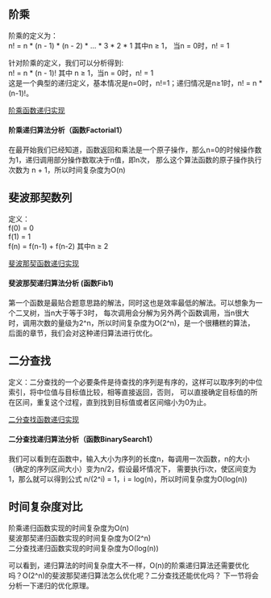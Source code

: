 ## 阶乘
阶乘的定义为：  
n! = n * (n - 1) * (n - 2) * ... * 3 * 2 * 1 其中n ≥ 1，  当n = 0时，n! = 1

针对阶乘的定义，我们可以分析得到:  
n! = n * (n - 1)! 其中 n ≥ 1，当n = 0时，n! = 1  
这是一个典型的递归定义，基本情况是n=0时，n!=1；递归情况是n≥1时，n! = n * (n-1)!。

[阶乘函数递归实现](../../code/02/factorial.go)  

#### 阶乘递归算法分析（函数Factorial1）
在最开始我们已经知道，函数返回和乘法是一个原子操作，那么n=0的时候操作数为1，递归调用部分操作数取决于n值，即n次，
那么这个算法函数的原子操作执行次数为 n + 1，所以时间复杂度为O(n)

## 斐波那契数列
定义：  
f(0) = 0  
f(1) = 1  
f(n) = f(n-1) + f(n-2) 其中n ≥ 2

[斐波那契函数递归实现](../../code/02/fib.go)

#### 斐波那契递归算法分析 (函数Fib1)
第一个函数是最贴合题意思路的解法，同时这也是效率最低的解法。可以想象为一个二叉树，当n大于等于3时，
每次调用会分解为另外两个函数调用，当n很大时，调用次数的量级为2^n，所以时间复杂度为O(2^n)，是一个很糟糕的算法，
后面的章节，我们会对这种递归算法进行优化。

## 二分查找
定义：二分查找的一个必要条件是待查找的序列是有序的，这样可以取序列的中位索引，将中位值与目标值比较，相等直接返回，否则，
可以直接确定目标值的所在区间，重复这个过程，直到找到目标值或者区间缩小为0为止。  

[二分查找函数递归实现](../../code/02/binary_search.go)  

#### 二分查找递归算法分析（函数BinarySearch1）
我们可以看到在函数中，输入大小为序列的长度n，每调用一次函数，n的大小（确定的序列区间大小）变为n/2，假设最坏情况下，
需要执行i次，使区间变为1，那么就可以得到公式 n/(2^i) = 1，i = log(n)，所以时间复杂度为O(log(n))

## 时间复杂度对比
阶乘递归函数实现的时间复杂度为O(n)  
斐波那契递归函数实现的时间复杂度为O(2^n)  
二分查找递归函数实现的时间复杂度为O(log(n))  

可以看到，递归算法的时间复杂度大不一样，O(n)的阶乘递归算法还需要优化吗？O(2^n)的斐波那契递归算法怎么优化呢？二分查找还能优化吗？
下一节将会分析一下递归的优化原理。

#